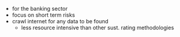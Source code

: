 - for the banking sector
- focus on short term risks
- crawl internet for any data to be found
	- less resource intensive than other sust. rating methodologies